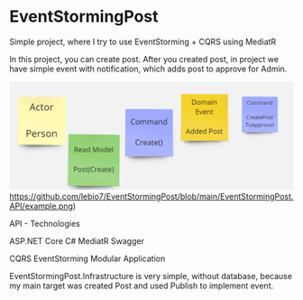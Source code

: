 # EventStormingPost
Simple project, where I try to use EventStorming + CQRS using MediatR

In this project, you can create post. 
After you created post, in project we have simple event with notification, which adds post to approve for Admin.

![project example](https://github.com/lebio7/EventStormingPost/blob/main/EventStormingPost.API/example.png)https://github.com/lebio7/EventStormingPost/blob/main/EventStormingPost.API/example.png)

API - Technologies

ASP.NET Core
C#
MediatR
Swagger


CQRS
EventStorming
Modular Application


EventStormingPost.Infrastructure is very simple, without database, because my main target was created Post and used Publish to implement event.

